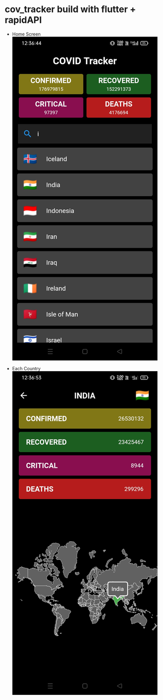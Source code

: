# cov_tracker build with flutter + rapidAPI

- Home Screen
![home](https://github.com/b2b007/cov_tracker/blob/main/assets/2.jpg?raw=true)

- Each Country
![country](https://github.com/b2b007/cov_tracker/blob/main/assets/1.jpg?raw=true)
